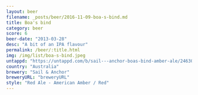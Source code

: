 ```yaml
---
layout: beer
filename: _posts/beer/2016-11-09-boa-s-bind.md
title: Boa's bind
category: beer
score: 6
beer-date: "2013-03-28"
desc: "A bit of an IPA flavour"
permalink: /beer/:title.html
img: /img/list/boa-s-bind.jpeg
untappd: "https://untappd.com/b/sail---anchor-boas-bind-amber-ale/246304"
country: "Australia"
brewery: "Sail & Anchor"
breweryURL: "breweryURL"
style: "Red Ale - American Amber / Red"
---
```

